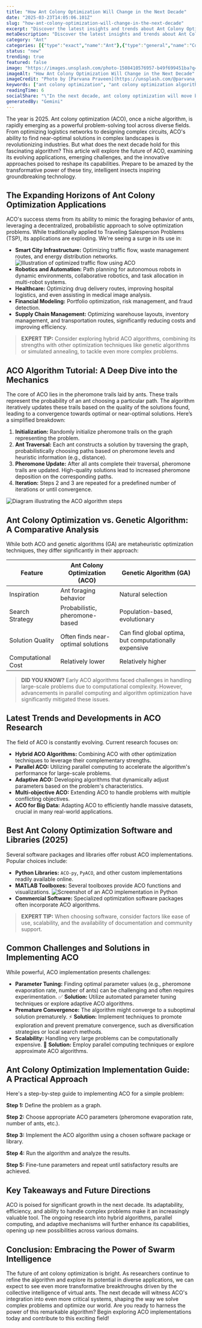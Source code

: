 ```yaml
---
title: "How Ant Colony Optimization Will Change in the Next Decade"
date: "2025-03-23T14:05:06.101Z"
slug: "how-ant-colony-optimization-will-change-in-the-next-decade"
excerpt: "Discover the latest insights and trends about Ant Colony Optimization. This comprehensive guide covers everything you need to know about Ant Colony Optimization in 2025."
metaDescription: "Discover the latest insights and trends about Ant Colony Optimization. This comprehensive guide covers everything you need to know about Ant Colony Optimiz..."
category: "Ant"
categories: [{"type":"exact","name":"Ant"},{"type":"general","name":"Computer Science"},{"type":"medium","name":"Algorithm Optimization"},{"type":"specific","name":"Metaheuristics"},{"type":"niche","name":"Graph Traversal"}]
status: "new"
trending: true
featured: false
image: "https://images.unsplash.com/photo-1508410576957-b49f699451ba?q=85&w=1200&fit=max&fm=webp&auto=compress"
imageAlt: "How Ant Colony Optimization Will Change in the Next Decade"
imageCredit: "Photo by [Parvana Praveen](https://unsplash.com/@parvana_praveen) on Unsplash"
keywords: ["ant colony optimization", "ant colony optimization algorithm", "ACO algorithm tutorial", "ant colony optimization applications", "best ant colony optimization software", "ant colony optimization python", "ant colony optimization vs genetic algorithm", "learn ant colony optimization", "ant colony optimization research papers", "ant colony optimization implementation"]
readingTime: 6
socialShare: "\"In the next decade, ant colony optimization will move beyond niche applications to become a mainstream problem-solving tool across industries, revolutionizing everything from logistics to healthcare.\""
generatedBy: "Gemini"
---
```




The year is 2025.  Ant colony optimization (ACO), once a niche algorithm, is rapidly emerging as a powerful problem-solving tool across diverse fields.  From optimizing logistics networks to designing complex circuits, ACO's ability to find near-optimal solutions in complex landscapes is revolutionizing industries. But what does the next decade hold for this fascinating algorithm? This article will explore the future of ACO, examining its evolving applications, emerging challenges, and the innovative approaches poised to reshape its capabilities.  Prepare to be amazed by the transformative power of these tiny, intelligent insects inspiring groundbreaking technology.

## The Expanding Horizons of Ant Colony Optimization Applications

ACO's success stems from its ability to mimic the foraging behavior of ants, leveraging a decentralized, probabilistic approach to solve optimization problems.  While traditionally applied to Traveling Salesperson Problems (TSP), its applications are exploding.  We're seeing a surge in its use in:

* **Smart City Infrastructure:** Optimizing traffic flow, waste management routes, and energy distribution networks.  ![Illustration of optimized traffic flow using ACO](https://images.unsplash.com/photo-1536427824649-fbf2e4a33d40?q=85&w=1200&fit=max&fm=webp&auto=compress)
* **Robotics and Automation:** Path planning for autonomous robots in dynamic environments, collaborative robotics, and task allocation in multi-robot systems.
* **Healthcare:** Optimizing drug delivery routes, improving hospital logistics, and even assisting in medical image analysis.
* **Financial Modeling:** Portfolio optimization, risk management, and fraud detection.
* **Supply Chain Management:** Optimizing warehouse layouts, inventory management, and transportation routes, significantly reducing costs and improving efficiency.

> **EXPERT TIP:**  Consider exploring hybrid ACO algorithms, combining its strengths with other optimization techniques like genetic algorithms or simulated annealing, to tackle even more complex problems.

##  ACO Algorithm Tutorial: A Deep Dive into the Mechanics

The core of ACO lies in the pheromone trails laid by ants.  These trails represent the probability of an ant choosing a particular path.  The algorithm iteratively updates these trails based on the quality of the solutions found, leading to a convergence towards optimal or near-optimal solutions.  Here’s a simplified breakdown:

1. **Initialization:**  Randomly initialize pheromone trails on the graph representing the problem.
2. **Ant Traversal:** Each ant constructs a solution by traversing the graph, probabilistically choosing paths based on pheromone levels and heuristic information (e.g., distance).
3. **Pheromone Update:**  After all ants complete their traversal, pheromone trails are updated.  High-quality solutions lead to increased pheromone deposition on the corresponding paths.
4. **Iteration:** Steps 2 and 3 are repeated for a predefined number of iterations or until convergence.

![Diagram illustrating the ACO algorithm steps](https://images.unsplash.com/photo-1439221658187-4d4bd6512add?q=85&w=1200&fit=max&fm=webp&auto=compress)

## Ant Colony Optimization vs. Genetic Algorithm: A Comparative Analysis

While both ACO and genetic algorithms (GA) are metaheuristic optimization techniques, they differ significantly in their approach:

| Feature          | Ant Colony Optimization (ACO) | Genetic Algorithm (GA)          |
|-----------------|-------------------------------|---------------------------------|
| Inspiration      | Ant foraging behavior          | Natural selection                 |
| Search Strategy | Probabilistic, pheromone-based | Population-based, evolutionary |
| Solution Quality | Often finds near-optimal solutions | Can find global optima, but computationally expensive |
| Computational Cost | Relatively lower               | Relatively higher                |

> **DID YOU KNOW?**  Early ACO algorithms faced challenges in handling large-scale problems due to computational complexity.  However, advancements in parallel computing and algorithm optimization have significantly mitigated these issues.

## Latest Trends and Developments in ACO Research

The field of ACO is constantly evolving.  Current research focuses on:

* **Hybrid ACO Algorithms:** Combining ACO with other optimization techniques to leverage their complementary strengths.
* **Parallel ACO:** Utilizing parallel computing to accelerate the algorithm's performance for large-scale problems.
* **Adaptive ACO:** Developing algorithms that dynamically adjust parameters based on the problem's characteristics.
* **Multi-objective ACO:** Extending ACO to handle problems with multiple conflicting objectives.
* **ACO for Big Data:** Adapting ACO to efficiently handle massive datasets, crucial in many real-world applications.

## Best Ant Colony Optimization Software and Libraries (2025)

Several software packages and libraries offer robust ACO implementations.  Popular choices include:

* **Python Libraries:** `ACO-py`, `PyACO`, and other custom implementations readily available online.
* **MATLAB Toolboxes:**  Several toolboxes provide ACO functions and visualizations.  ![Screenshot of an ACO implementation in Python](https://images.unsplash.com/photo-1574781186677-bf8f847ccbbb?q=85&w=1200&fit=max&fm=webp&auto=compress)
* **Commercial Software:**  Specialized optimization software packages often incorporate ACO algorithms.

> **EXPERT TIP:** When choosing software, consider factors like ease of use, scalability, and the availability of documentation and community support.

## Common Challenges and Solutions in Implementing ACO

While powerful, ACO implementation presents challenges:

* **Parameter Tuning:** Finding optimal parameter values (e.g., pheromone evaporation rate, number of ants) can be challenging and often requires experimentation.  ✅ **Solution:** Utilize automated parameter tuning techniques or explore adaptive ACO algorithms.
* **Premature Convergence:**  The algorithm might converge to a suboptimal solution prematurely. ⚡ **Solution:**  Implement techniques to promote exploration and prevent premature convergence, such as diversification strategies or local search methods.
* **Scalability:**  Handling very large problems can be computationally expensive. 🔑 **Solution:**  Employ parallel computing techniques or explore approximate ACO algorithms.

##  Ant Colony Optimization Implementation Guide: A Practical Approach

Here's a step-by-step guide to implementing ACO for a simple problem:

**Step 1:** Define the problem as a graph.

**Step 2:**  Choose appropriate ACO parameters (pheromone evaporation rate, number of ants, etc.).

**Step 3:**  Implement the ACO algorithm using a chosen software package or library.

**Step 4:**  Run the algorithm and analyze the results.

**Step 5:**  Fine-tune parameters and repeat until satisfactory results are achieved.

## Key Takeaways and Future Directions

ACO is poised for significant growth in the next decade. Its adaptability, efficiency, and ability to handle complex problems make it an increasingly valuable tool.  The ongoing research into hybrid algorithms, parallel computing, and adaptive mechanisms will further enhance its capabilities, opening up new possibilities across various domains.

## Conclusion: Embracing the Power of Swarm Intelligence

The future of ant colony optimization is bright. As researchers continue to refine the algorithm and explore its potential in diverse applications, we can expect to see even more transformative breakthroughs driven by the collective intelligence of virtual ants.  The next decade will witness ACO's integration into even more critical systems, shaping the way we solve complex problems and optimize our world.  Are you ready to harness the power of this remarkable algorithm? Begin exploring ACO implementations today and contribute to this exciting field!

